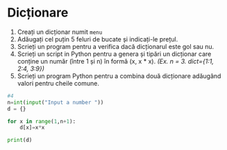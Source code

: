 # Dicționare

1. Creați un dicționar numit `menu`
2. Adăugați cel puțin 5 feluri de bucate și indicați-le prețul.
3. Scrieți un program pentru a verifica dacă dicționarul este gol sau nu.
4. Scrieți un script in Python pentru a genera și tipări un dicționar care conține un număr \(între 1 și n\) în formă \(x, x \* x\). _\(Ex. n = 3. dict={1:1, 2:4, 3:9}\)_
5. Scrieți un program Python pentru a combina două dicționare adăugând valori pentru cheile comune.

```python
#4
n=int(input("Input a number "))
d = {}

for x in range(1,n+1):
    d[x]=x*x

print(d) 
```

